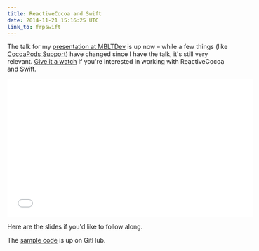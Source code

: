 ```yaml
---
title: ReactiveCocoa and Swift
date: 2014-11-21 15:16:25 UTC
link_to: frpswift
---
```


The talk for my [presentation at MBLTDev](http://ashfurrow.com/blog/reactivecocoa-with-swift/) is up now – while a few things (like [CocoaPods Support](https://github.com/artsy/eidolon/pull/317)) have changed since I have the talk, it's still very relevant. [Give it a watch](https://www.youtube.com/watch?v=tRCgBuJsNtg) if you're interested in working with ReactiveCocoa and Swift. 

<!-- more -->

<div class="embed-responsive embed-responsive-16by9">
	<iframe width="560" height="315" src="//www.youtube.com/embed/tRCgBuJsNtg" frameborder="0" allowfullscreen class="embed-responsive-item"></iframe>
</div>

Here are the slides if you'd like to follow along. 

<script async class="speakerdeck-embed" data-id="83497160404801324aa87a6501a1d9f8" data-ratio="1.77777777777778" src="//speakerdeck.com/assets/embed.js"></script>

The [sample code](https://github.com/ashfurrow/mbltdev) is up on GitHub. 
